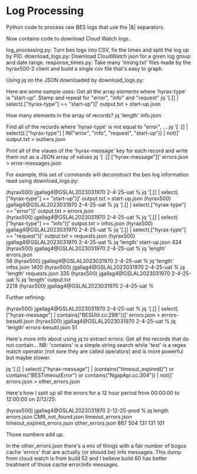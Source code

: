 # Log Processing 

Python code to process raw BES logs that use the |&| separators.

Now contains code to download Cloud Watch logs.

log_processing.py: Turn bes logs into CSV, fix the times and split the log up by PID.
download_logs.py: Download CloudWatch json for a given log group and date range.
response_times.py: Take many 'timing.txt' files made by the hyrax500-2 client and build
		   a single csv file that's easy to graph.

Using jq on the JSON downloaded by download_logs.py:

Here are some sample uses:
Get all the array elements where 'hyrax-type' is "start-up". Stamp and repeat for "error", "info" and "request"
    jq '[.[] | select(.["hyrax-type"] == "start-up")]' output.txt > start-up.json

How many elements in the array of records?
    jq 'length' info.json

Find all of the records where 'hyrax-type' is not equal to "error", ...
    jq '[ .[] | select((.["hyrax-type"] | IN("error", "info", "request", "start-up")) | not)]' output.txt > outliers.json

Print all of the vlaues of the 'hyrax-message' key for each record and write them out as a JSON array of values
jq '[ .[].["hyrax-message"]]' errors.json > error-messages.json

For example, this set of commands will deconstruct the bes log information read using download_logs.py:

(hyrax500) jgallag4@GSLAL2023031970 2-4-25-uat % jq '[.[] | select(.["hyrax-type"] == "start-up")]' output.txt > start-up.json
(hyrax500) jgallag4@GSLAL2023031970 2-4-25-uat % jq '[.[] | select(.["hyrax-type"] == "error")]' output.txt > errors.json     
(hyrax500) jgallag4@GSLAL2023031970 2-4-25-uat % jq '[.[] | select(.["hyrax-type"] == "info")]' output.txt > infos.json
(hyrax500) jgallag4@GSLAL2023031970 2-4-25-uat % jq '[.[] | select(.["hyrax-type"] == "request")]' output.txt > requests.json
(hyrax500) jgallag4@GSLAL2023031970 2-4-25-uat % jq 'length' start-up.json 
424
(hyrax500) jgallag4@GSLAL2023031970 2-4-25-uat % jq 'length' errors.json  
58
(hyrax500) jgallag4@GSLAL2023031970 2-4-25-uat % jq 'length' infos.json 
1400
(hyrax500) jgallag4@GSLAL2023031970 2-4-25-uat % jq 'length' requests.json
335
(hyrax500) jgallag4@GSLAL2023031970 2-4-25-uat % jq 'length' output.txt   
2218
(hyrax500) jgallag4@GSLAL2023031970 2-4-25-uat % 

Further refining:

(hyrax500) jgallag4@GSLAL2023031970 2-4-25-uat %  jq '[.[] | select(.["hyrax-message"] | contains("BESUtil.cc:298"))]' errors.json > errors-besutil.json
(hyrax500) jgallag4@GSLAL2023031970 2-4-25-uat % jq 'length' errors-besutil.json
51

Here's more info about using jq to extract errors: Get all the records that do not contain... NB: 'contains' is a simple string search while 'test' is a 
regex match operator (not sure they are called operators) and is more powerful but maybe slower.

jq '[.[] | select(.["hyrax-message"] | (contains("timeout_expired()") or contains("BESTimeoutError") or contains("NgapApi.cc:304")) | not)]' errors.json > other_errors.json

Here's how I split up all the errors for a 12 hour period from 00:00:00 to 12:00:00 on 2/12/25:

(hyrax500) jgallag4@GSLAL2023031970 2-12-25-prod % jq length errors.json CMR_not_found.json timeout_errors.json timeout_expired_errors.json other_errors.json 
867
504
131
131
101

Those numbers add up. 

In the other_errors.json there's a mix of things with a fair number of
bogus cache 'errors' that are actually (or should be) info messages.
This dump from cloud watch is from build 52 and I believe build 60 has
better treatment of those cache error/info messages.

